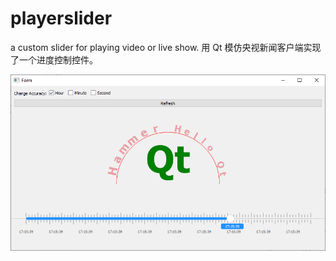 # playerslider
a custom slider for playing video or live show.
用 Qt 模仿央视新闻客户端实现了一个进度控制控件。

![screenshot](./screenshot.png)
